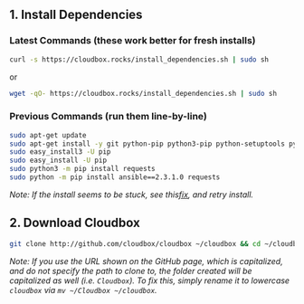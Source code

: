 


## 1. Install Dependencies  ####


### Latest Commands (these work better for fresh installs)

```bash
curl -s https://cloudbox.rocks/install_dependencies.sh | sudo sh

```

  or

```bash
wget -qO- https://cloudbox.rocks/install_dependencies.sh | sudo sh
```

### Previous Commands (run them line-by-line)

```bash
sudo apt-get update
sudo apt-get install -y git python-pip python3-pip python-setuptools python3-setuptools
sudo easy_install3 -U pip
sudo easy_install -U pip
sudo python3 -m pip install requests
sudo python -m pip install ansible==2.3.1.0 requests
```


_Note: If the install seems to be stuck, see this[fix](FAQ#apt-get-gets-stuck-at-0-because-of-ipv6), and retry install._

## 2. Download Cloudbox ### 



 ```bash
git clone http://github.com/cloudbox/cloudbox ~/cloudbox && cd ~/cloudbox
 ```

_Note: If you use the URL shown on the GitHub page, which is capitalized, and do not specify the path to clone to, the folder created will be capitalized as well (i.e. `Cloudbox`). To fix this, simply rename it to lowercase `cloudbox` via `mv ~/Cloudbox ~/cloudbox`._